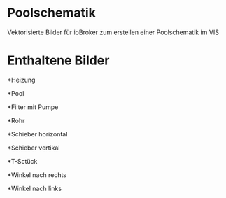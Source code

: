 # Poolschematik
Vektorisierte Bilder für ioBroker zum erstellen einer Poolschematik im VIS

# Enthaltene Bilder
*Heizung

*Pool

*Filter mit Pumpe

*Rohr

*Schieber horizontal

*Schieber vertikal

*T-Sctück

*Winkel nach rechts

*Winkel nach links
